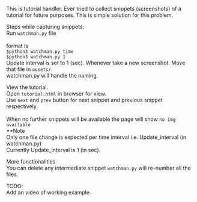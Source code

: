 This is tutorial handler. 
Ever tried to collect snippets (screenshots) of a tutorial for future purposes.
This is simple solution for this problem.

Steps while capturing snippets:<br/>
    Run `watchman.py` file <br/>  
         format is<br/>
         `$python3 watchman.py time` <br/>
        `$python3 watchman.py 1`<br/>
         Update interval is set to 1 (sec).
    Whenever take a new screenshot. Move that file in `assets/`<br/>
    watchman.py will handle the naming.<br/>

View the tutorial.<br/>
    Open `tutorial.html` in browser for view.<br/>
    Use `next` and `prev` button for next snippet and previous snippet respectively.<br/>  
    When no further snippets will be available the page will show `no img available`<br/>
**Note<br/>
Only one file change is expected per time interval i.e. Update_interval (in watchman.py)<br/>
Currently Update_interval is 1 (in sec).<br/>

More functionalities<br/>
    You can delete any intermediate snippet `watchman.py` will re-number all the files.<br/>


TODO:<br/>
    Add an video of working example.<br/>
